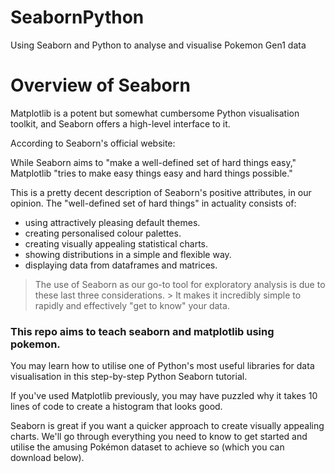 # SeabornPython
 Using Seaborn and Python to analyse and visualise Pokemon Gen1 data

<h1>Overview of Seaborn</h1>
Matplotlib is a potent but somewhat cumbersome Python visualisation toolkit, and Seaborn offers a high-level interface to it.

According to Seaborn's official website:

While Seaborn aims to "make a well-defined set of hard things easy," Matplotlib "tries to make easy things easy and hard things possible."

This is a pretty decent description of Seaborn's positive attributes, in our opinion. The "well-defined set of hard things" in actuality consists of:

<ul>
<li>using attractively pleasing default themes.</li>
<li>creating personalised colour palettes.</li>
<li>creating visually appealing statistical charts.</li>
<li>showing distributions in a simple and flexible way.</li>
<li>displaying data from dataframes and matrices.</li>
</ul>

> The use of Seaborn as our go-to tool for exploratory analysis is due to these last three considerations. > It makes it incredibly simple to rapidly and effectively "get to know" your data.

### This repo aims to teach seaborn and matplotlib using pokemon.

You may learn how to utilise one of Python's most useful libraries for data visualisation in this step-by-step Python Seaborn tutorial.

If you've used Matplotlib previously, you may have puzzled why it takes 10 lines of code to create a histogram that looks good.

Seaborn is great if you want a quicker approach to create visually appealing charts. We'll go through everything you need to know to get started and utilise the amusing Pokémon dataset to achieve so (which you can download below).